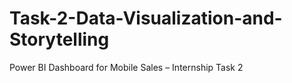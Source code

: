 # Task-2-Data-Visualization-and-Storytelling
 Power BI Dashboard for Mobile Sales – Internship Task 2
